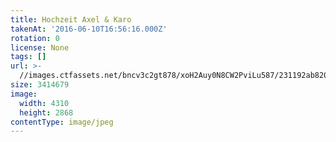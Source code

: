 ```yaml
---
title: Hochzeit Axel & Karo
takenAt: '2016-06-10T16:56:16.000Z'
rotation: 0
license: None
tags: []
url: >-
  //images.ctfassets.net/bncv3c2gt878/xoH2Auy0N8CW2PviLu587/231192ab82025ba417dcc71d39a28c66/hochzeit-axel--karo_28073915642_o
size: 3414679
image:
  width: 4310
  height: 2868
contentType: image/jpeg
---
```



